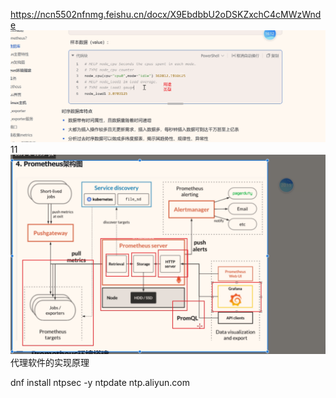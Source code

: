 https://ncn5502nfnmg.feishu.cn/docx/X9EbdbbU2oDSKZxchC4cMWzWnde
![image.png](https://raw.githubusercontent.com/youtubhexo/obsition-images-zhangwangyan/main/20250709091022.png)
11
![image.png](https://raw.githubusercontent.com/youtubhexo/obsition-images-zhangwangyan/main/20250709091602.png)
代理软件的实现原理

dnf install ntpsec -y
ntpdate ntp.aliyun.com
